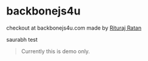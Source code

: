 backbonejs4u
============

checkout at backbonejs4u.com 
made by [Rituraj Ratan](htp://riturajratan.com)

saurabh test

>Currently this is demo only.
